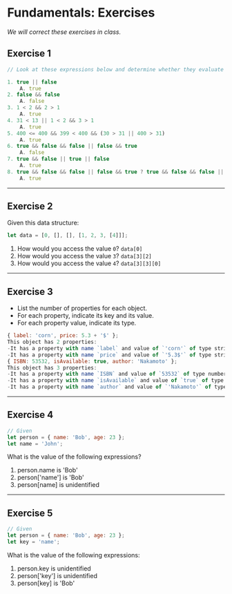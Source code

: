 # Fundamentals: Exercises

_We will correct these exercises in class._

## Exercise 1

```js
// Look at these expressions below and determine whether they evaluate to true or false

1. true || false 
    A. true
2. false && false
    A. false
3. 1 < 2 && 2 > 1
    A. true
4. 31 < 13 || 1 < 2 && 3 > 1
    A. true  
5. 400 <= 400 && 399 < 400 && (30 > 31 || 400 > 31)
    A. true 
6. true && false && false || false && true
    A. false
7. true && false || true || false
    A. true
8. true && false && false || false && true ? true && false && false || false && true : 1 < 2 && 2 > 1
    A. true
```

---

## Exercise 2

Given this data structure:

```js
let data = [0, [], [], [1, 2, 3, [4]]];
```

1. How would you access the value `0`?
`data[0]`
2. How would you access the value `3`?
`data[3][2]`
3. How would you access the value `4`?
`data[3][3][0]`

---

## Exercise 3

- List the number of properties for each object.
- For each property, indicate its key and its value.
- For each property value, indicate its type.

```js
{ label: 'corn', price: 5.3 + '$' };
This object has 2 properties:
-It has a property with name `label` and value of `'corn'` of type string.;
-It has a property with name `price` and value of `'5.3$'` of type string.
{ ISBN: 53532, isAvailable: true, author: 'Nakamoto' };
This object has 3 properties:
-It has a property with name `ISBN` and value of `53532` of type number.;
-It has a property with name `isAvailable` and value of `true` of type boolean.;
-It has a property with name `author` and value of `'Nakamoto'` of type string.;
```

---

## Exercise 4

```js
// Given
let person = { name: 'Bob', age: 23 };
let name = 'John';
```

What is the value of the following expressions?

1. person.name is 'Bob'
2. person['name'] is 'Bob'
3. person[name] is unidentified

---

## Exercise 5

```js
// Given
let person = { name: 'Bob', age: 23 };
let key = 'name';
```

What is the value of the following expressions:

1. person.key is unidentified
2. person['key'] is unidentified
3. person[key] is 'Bob'
